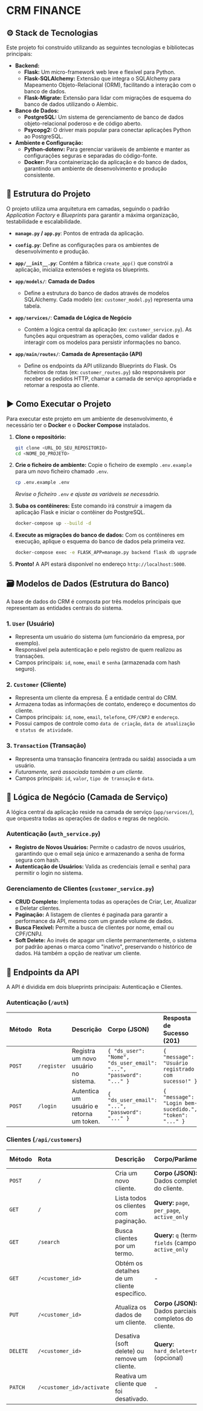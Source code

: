 # CRM FINANCE
## ⚙️ Stack de Tecnologias

Este projeto foi construído utilizando as seguintes tecnologias e bibliotecas principais:

- **Backend:**
  - **Flask:** Um micro-framework web leve e flexível para Python.
  - **Flask-SQLAlchemy:** Extensão que integra o SQLAlchemy para Mapeamento Objeto-Relacional (ORM), facilitando a interação com o banco de dados.
  - **Flask-Migrate:** Extensão para lidar com migrações de esquema do banco de dados utilizando o Alembic.
- **Banco de Dados:**
  - **PostgreSQL:** Um sistema de gerenciamento de banco de dados objeto-relacional poderoso e de código aberto.
  - **Psycopg2:** O driver mais popular para conectar aplicações Python ao PostgreSQL.
- **Ambiente e Configuração:**
  - **Python-dotenv:** Para gerenciar variáveis de ambiente e manter as configurações seguras e separadas do código-fonte.
  - **Docker:** Para containerização da aplicação e do banco de dados, garantindo um ambiente de desenvolvimento e produção consistente.
  
## 📁 Estrutura do Projeto

O projeto utiliza uma arquitetura em camadas, seguindo o padrão *Application Factory* e *Blueprints* para garantir a máxima organização, testabilidade e escalabilidade.

- **`manage.py` / `app.py`**: Pontos de entrada da aplicação.
- **`config.py`**: Define as configurações para os ambientes de desenvolvimento e produção.
- **`app/__init__.py`**: Contém a fábrica `create_app()` que constrói a aplicação, inicializa extensões e regista os blueprints.

- **`app/models/`**: **Camada de Dados**
  - Define a estrutura do banco de dados através de modelos SQLAlchemy. Cada modelo (ex: `customer_model.py`) representa uma tabela.

- **`app/services/`**: **Camada de Lógica de Negócio**
  - Contém a lógica central da aplicação (ex: `customer_service.py`). As funções aqui orquestram as operações, como validar dados e interagir com os modelos para persistir informações no banco.

- **`app/main/routes/`**: **Camada de Apresentação (API)**
  - Define os endpoints da API utilizando Blueprints do Flask. Os ficheiros de rotas (ex: `customer_routes.py`) são responsáveis por receber os pedidos HTTP, chamar a camada de serviço apropriada e retornar a resposta ao cliente.

## ▶️ Como Executar o Projeto

Para executar este projeto em um ambiente de desenvolvimento, é necessário ter o **Docker** e o **Docker Compose** instalados.

1.  **Clone o repositório:**
    ```bash
    git clone <URL_DO_SEU_REPOSITORIO>
    cd <NOME_DO_PROJETO>
    ```

2.  **Crie o ficheiro de ambiente:**
    Copie o ficheiro de exemplo `.env.example` para um novo ficheiro chamado `.env`.
    ```bash
    cp .env.example .env
    ```
    *Revise o ficheiro `.env` e ajuste as variáveis se necessário.*

3.  **Suba os contêineres:**
    Este comando irá construir a imagem da aplicação Flask e iniciar o contêiner do PostgreSQL.
    ```bash
    docker-compose up --build -d
    ```

4.  **Execute as migrações do banco de dados:**
    Com os contêineres em execução, aplique o esquema do banco de dados pela primeira vez.
    ```bash
    docker-compose exec -e FLASK_APP=manage.py backend flask db upgrade
    ```

5.  **Pronto!** A API estará disponível no endereço `http://localhost:5000`.

## 🗃️ Modelos de Dados (Estrutura do Banco)

A base de dados do CRM é composta por três modelos principais que representam as entidades centrais do sistema.

### 1. `User` (Usuário)
- Representa um usuário do sistema (um funcionário da empresa, por exemplo).
- Responsável pela autenticação e pelo registro de quem realizou as transações.
- Campos principais: `id`, `nome`, `email` e `senha` (armazenada com hash seguro).

### 2. `Customer` (Cliente)
- Representa um cliente da empresa. É a entidade central do CRM.
- Armazena todas as informações de contato, endereço e documentos do cliente.
- Campos principais: `id`, `nome`, `email`, `telefone`, `CPF/CNPJ` e `endereço`.
- Possui campos de controle como `data de criação`, `data de atualização` e `status de atividade`.

### 3. `Transaction` (Transação)
- Representa uma transação financeira (entrada ou saída) associada a um usuário.
- *Futuramente, será associada também a um cliente.*
- Campos principais: `id`, `valor`, `tipo de transação` e `data`.


## 🧠 Lógica de Negócio (Camada de Serviço)

A lógica central da aplicação reside na camada de serviço (`app/services/`), que orquestra todas as operações de dados e regras de negócio.

### Autenticação (`auth_service.py`)
- **Registro de Novos Usuários:** Permite o cadastro de novos usuários, garantindo que o email seja único e armazenando a senha de forma segura com hash.
- **Autenticação de Usuários:** Valida as credenciais (email e senha) para permitir o login no sistema.

### Gerenciamento de Clientes (`customer_service.py`)
- **CRUD Completo:** Implementa todas as operações de Criar, Ler, Atualizar e Deletar clientes.
- **Paginação:** A listagem de clientes é paginada para garantir a performance da API, mesmo com um grande volume de dados.
- **Busca Flexível:** Permite a busca de clientes por nome, email ou CPF/CNPJ.
- **Soft Delete:** Ao invés de apagar um cliente permanentemente, o sistema por padrão apenas o marca como "inativo", preservando o histórico de dados. Há também a opção de reativar um cliente.


## 🚀 Endpoints da API

A API é dividida em dois blueprints principais: Autenticação e Clientes.

### Autenticação (`/auth`)

| Método | Rota             | Descrição                                 | Corpo (JSON)                                       | Resposta de Sucesso (201)                            |
| :----- | :--------------- | :---------------------------------------- | :------------------------------------------------- | :-------------------------------------------------- |
| `POST` | `/register`      | Registra um novo usuário no sistema.      | `{ "ds_user": "Nome", "ds_user_email": "...", "password": "..." }` | `{ "message": "Usuário registrado com sucesso!" }`    |
| `POST` | `/login`         | Autentica um usuário e retorna um token.  | `{ "ds_user_email": "...", "password": "..." }`       | `{ "message": "Login bem-sucedido.", "token": "..." }` |

### Clientes (`/api/customers`)

| Método | Rota                      | Descrição                                         | Corpo/Parâmetros                                                              | Resposta de Sucesso (200/201)                                 |
| :----- | :------------------------ | :------------------------------------------------ | :---------------------------------------------------------------------------- | :---------------------------------------------------------- |
| `POST` | `/`                       | Cria um novo cliente.                             | **Corpo (JSON):** Dados completos do cliente.                               | `{ "message": "Cliente criado...", "customer": {...} }`     |
| `GET`  | `/`                       | Lista todos os clientes com paginação.            | **Query:** `page`, `per_page`, `active_only`                                  | `{ "customers": [...], "total": ..., "pages": ... }`        |
| `GET`  | `/search`                 | Busca clientes por um termo.                      | **Query:** `q` (termo), `fields` (campos), `active_only`                      | `{ "customers": [...], "total": ... }`                       |
| `GET`  | `/<customer_id>`          | Obtém os detalhes de um cliente específico.       | -                                                                             | `{ "customer": {...} }`                                      |
| `PUT`  | `/<customer_id>`          | Atualiza os dados de um cliente.                  | **Corpo (JSON):** Dados parciais ou completos do cliente.                   | `{ "message": "Cliente atualizado...", "customer": {...} }` |
| `DELETE` | `/<customer_id>`        | Desativa (soft delete) ou remove um cliente.      | **Query:** `hard_delete=true` (opcional)                                      | `{ "message": "Cliente desativado/removido..." }`           |
| `PATCH`  | `/<customer_id>/activate` | Reativa um cliente que foi desativado.            | -                                                                             | `{ "message": "Cliente reativado..." }`                     |
